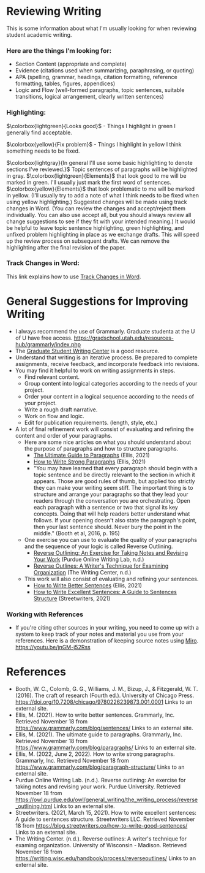 # Reviewing Writing

This is some information about what I'm usually looking for when reviewing student academic writing.

### Here are the things I’m looking for: 

* Section Content (appropriate and complete)
* Evidence (citations used when summarizing, paraphrasing, or quoting)
* APA (spelling, grammar, headings, citation formatting, reference formatting, tables, figures, appendices)
* Logic and Flow (well-formed paragraphs, topic sentences, suitable transitions, logical arrangement, clearly written sentences)

### Highlighting:

$\colorbox{lightgreen}{Looks good}$ - Things I highlight in green I generally find acceptable.

$\colorbox{yellow}{Fix problem}$ - Things I highlight in yellow I think something needs to be fixed.

$\colorbox{lightgray}{In general I'll use some basic highlighting to denote sections I've reviewed.}$ Topic sentences of paragraphs will be highlighted in gray. $\colorbox{lightgreen}{Elements}$ that look good to me will be marked in green. I'll usually just mark the first word of sentences. $\colorbox{yellow}{Elements}$ that look problematic to me will be marked in yellow. (I’ll usually try to add a note of what I think needs to be fixed when using yellow highlighting.) Suggested changes will be made using track changes in Word. (You can review the changes and accept/reject them individually. You can also use accept all, but you should always review all change suggestions to see if they fit with your intended meaning.) It would be helpful to leave topic sentence highlighting, green highlighting, and unfixed problem highlighting in place as we exchange drafts. This will speed up the review process on subsequent drafts. We can remove the highlighting after the final revision of the paper.

### Track Changes in Word:

This link explains how to use [Track Changes in Word](https://support.microsoft.com/en-us/office/track-changes-in-word-197ba630-0f5f-4a8e-9a77-3712475e806a).

# General Suggestions for Improving Writing

* I always recommend the use of Grammarly. Graduate studenta at the U of U have free access. https://gradschool.utah.edu/resources-hub/grammarly/index.php 
* The [Graduate Student Writing Center](https://writingcenter.utah.edu/) is a good resource.
* Understand that writing is an iterative process. Be prepared to complete assignments, receive feedback, and incorporate feedback into revisions.
* You may find it helpful to work on writing assignments in steps.
  * Find relevant content.
  * Group content into logical categories according to the needs of your project.
  * Order your content in a logical sequence according to the needs of your project.
  * Write a rough draft narrative.
  * Work on flow and logic.
  * Edit for publication requirements. (length, style, etc.)
* A lot of final refinement work will consist of evaluating and refining the content and order of your paragraphs.
  * Here are some nice articles on what you should understand about the purpose of paragraphs and how to structure paragraphs.
    * [The Ultimate Guide to Paragraphs](https://www.grammarly.com/blog/paragraphs/) (Ellis, 2021)
    * [How to Write Strong Paragraphs](https://www.grammarly.com/blog/paragraph-structure/) (Ellis, 2021)
    * "You may have learned that every paragraph should begin with a topic sentence and be directly relevant to the section in which it appears. Those are good rules of thumb, but applied too strictly they can make your writing seem stiff. The important thing is to structure and arrange your paragraphs so that they lead your readers through the conversation you are orchestrating. Open each paragraph with a sentence or two that signal its key concepts. Doing that will help readers better understand what follows. If your opening doesn't also state the paragraph's point, then your last sentence should. Never bury the point in the middle." (Booth et al, 2016, p. 195)
  * One exercise you can use to evaluate the quality of your paragraphs and the sequence of your logic is called Reverse Outlining.
    * [Reverse Outlining: An Exercise for Taking Notes and Revising Your Work](https://owl.purdue.edu/owl/general_writing/the_writing_process/reverse_outlining.html) (Purdue Online Writing Lab, n.d.)
    * [Reverse Outlines: A Writer's Technique for Examining Organization](https://writing.wisc.edu/handbook/process/reverseoutlines/) (The Writing Center, n.d.)
  * This work will also consist of evaluating and refining your sentences.
    * [How to Write Better Sentences](https://www.grammarly.com/blog/sentences/) (Ellis, 2021)
    * [How to Write Excellent Sentences: A Guide to Sentences Structure](https://blog.streetwriters.co/how-to-write-good-sentences/) (Streetwriters, 2021)

### Working with References

* If you're citing other sources in your writing, you need to come up with a system to keep track of your notes and material you use from your references. Here is a demonstration of keeping source notes using [Miro](https://miro.com/). https://youtu.be/jnGM-j52Rss

# References

* Booth, W. C., Colomb, G. G., Williams, J. M., Bizup, J., & Fitzgerald, W. T. (2016). The craft of research (Fourth ed.). University of Chicago Press. https://doi.org/10.7208/chicago/9780226239873.001.0001 Links to an external site.
* Ellis, M. (2021). How to write better sentences. Grammarly, Inc. Retrieved November 18 from https://www.grammarly.com/blog/sentences/ Links to an external site.
* Ellis, M. (2021). The ultimate guide to paragraphs. Grammarly, Inc. Retrieved November 18 from https://www.grammarly.com/blog/paragraphs/ Links to an external site.
* Ellis, M. (2022, June 2, 2022). How to write strong paragraphs. Grammarly, Inc. Retrieved November 18 from https://www.grammarly.com/blog/paragraph-structure/ Links to an external site.
* Purdue Online Writing Lab. (n.d.). Reverse outlining: An exercise for taking notes and revising your work. Purdue University. Retrieved November 18 from https://owl.purdue.edu/owl/general_writing/the_writing_process/reverse_outlining.html Links to an external site.
* Streetwriters. (2021, March 15, 2021). How to write excellent sentences: A guide to sentences structure. Streetwriters LLC. Retrieved November 18 from https://blog.streetwriters.co/how-to-write-good-sentences/ Links to an external site.
* The Writing Center. (n.d.). Reverse outlines: A writer's technique for examing organization. University of Wisconsin - Madison. Retrieved November 18 from https://writing.wisc.edu/handbook/process/reverseoutlines/ Links to an external site. 

